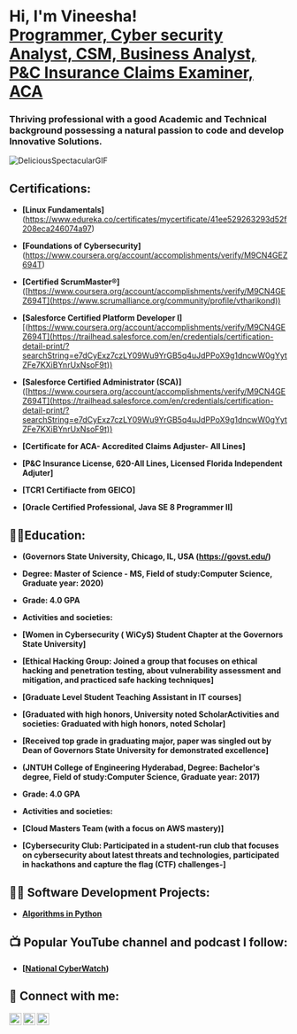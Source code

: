 <h1>Hi, I'm Vineesha! <br/><a href="https://github.com/cybervinni1"> Programmer, Cyber security Analyst, CSM, Business Analyst, P&C Insurance Claims Examiner, ACA</a>

<h3>Thriving professional with a good Academic and Technical background possessing a natural passion to code and develop Innovative Solutions.</h3>

![DeliciousSpectacularGIF](https://github.com/cybervinni1/cybervinni1/assets/157190824/6e7d6f09-243a-4d06-ae17-e93d54d5730f)
<h2> Certifications:</h2>

- <b>[Linux Fundamentals]</b> (https://www.edureka.co/certificates/mycertificate/41ee529263293d52f208eca246074a97)

- <b>[Foundations of Cybersecurity]</b> (https://www.coursera.org/account/accomplishments/verify/M9CN4GEZ694T)

- <b>[Certified ScrumMaster®]</b> ([https://www.coursera.org/account/accomplishments/verify/M9CN4GEZ694T](https://www.scrumalliance.org/community/profile/vtharikond))

- <b>[Salesforce Certified Platform Developer I]</b> [(https://www.coursera.org/account/accomplishments/verify/M9CN4GEZ694T](https://trailhead.salesforce.com/en/credentials/certification-detail-print/?searchString=e7dCyExz7czLY09Wu9YrGB5q4uJdPPoX9g1dncwW0gYytZFe7KXiBYnrUxNsoF9t))

- <b>[Salesforce Certified Administrator (SCA)]</b> ([https://www.coursera.org/account/accomplishments/verify/M9CN4GEZ694T](https://trailhead.salesforce.com/en/credentials/certification-detail-print/?searchString=e7dCyExz7czLY09Wu9YrGB5q4uJdPPoX9g1dncwW0gYytZFe7KXiBYnrUxNsoF9t))

- <b>[Certificate for ACA- Accredited Claims Adjuster- All Lines] </b>

- <b>[P&C Insurance License, 620-All Lines, Licensed Florida Independent Adjuter]

- <b>[TCR1 Certifiacte from GEICO]</b>

- <b>[Oracle Certified Professional, Java SE 8 Programmer II]</b>  

<h2>👨‍💻Education:</h2>

- <b>(Governors State University, Chicago, IL, USA (https://govst.edu/)</b>
- <b>Degree: Master of Science - MS, Field of study:Computer Science, Graduate year: 2020)</b>
- <b>Grade: 4.0 GPA</b>

- <b> Activities and societies:</b>

- <b>[Women in Cybersecurity ( WiCyS) Student Chapter at the Governors State University]</b>

- <b>[Ethical Hacking Group: Joined a group that focuses on ethical hacking and penetration testing, about vulnerability assessment and mitigation, and practiced safe hacking techniques]</b>

- <b>[Graduate Level Student Teaching Assistant in IT courses]</b>

- <b>[Graduated with high honors, University noted ScholarActivities and societies: Graduated with high honors, noted Scholar]</b>

- <b>[Received top grade in graduating major, paper was singled out by Dean of Governors State University for demonstrated excellence]</b>

- <b>(JNTUH College of Engineering Hyderabad, Degree: Bachelor's degree, Field of study:Computer Science, Graduate year: 2017)</b>
- <b>Grade: 4.0 GPA</b>

- <b> Activities and societies:</b>
- <b>[Cloud Masters Team (with a focus on AWS mastery)]</b>
- <b>[Cybersecurity Club: Participated in a student-run club that focuses on cybersecurity about latest threats and technologies, participated in hackathons and capture the flag (CTF) challenges-] </b>

<h2>👨‍💻 Software Development Projects:</h2>

- <b>[Algorithms in Python](https://github.com/cybervinni1/Algorithms-Practice)</b>


<h2>📺 Popular YouTube channel and podcast I follow:</h2>

- [[National CyberWatch](https://www.youtube.com/@n2kcyber/videos))

<h2> 🤳 Connect with me:</h2>

[<img align="left" alt="vineesha | gmail" width="22px" src="https://cdn.jsdelivr.net/npm/simple-icons@v3/icons/gmail.svg" />][gmail]
[<img align="left" alt="vineesha | Twitter" width="22px" src="https://cdn.jsdelivr.net/npm/simple-icons@v3/icons/twitter.svg" />][twitter]
[<img align="left" alt="vineesha | Instagram" width="22px" src="https://cdn.jsdelivr.net/npm/simple-icons@v3/icons/instagram.svg" />][instagram]

[gmail]:"mailto:vineeshatharikonda1@gmail.com">vineeshatharikonda1@gmail.com
[twitter]: https://twitter.com/vineesha_cyber
[instagram]: https://www.instagram.com/iamvineesha_official/

<!--
**cybervinni1/cybervinni1** is a ✨ _special_ ✨ repository because its `README.md` (this file) appears on your GitHub profile.

Here are some ideas to get you started:

- 🔭 I’m currently working on CISSP certification
- 🌱 I’m currently learning network security
- 👯 I’m looking to collaborate new software development projects
- 💬 Ask me about data analysis, cyber security and cyber attacks
- 📫 How to reach me: ...contact form mentioned baove
- 😄 Pronouns: ...vinni

-->
